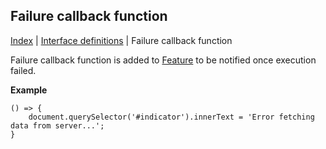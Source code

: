 ## Failure callback function

[Index](/docs/README.md) | [Interface definitions](/docs/interface/README.md) | Failure callback function

Failure callback function is added to [Feature](/docs/objects/feature/README.md) to be notified once execution failed.

**Example**

    () => {
        document.querySelector('#indicator').innerText = 'Error fetching data from server...';
    }

